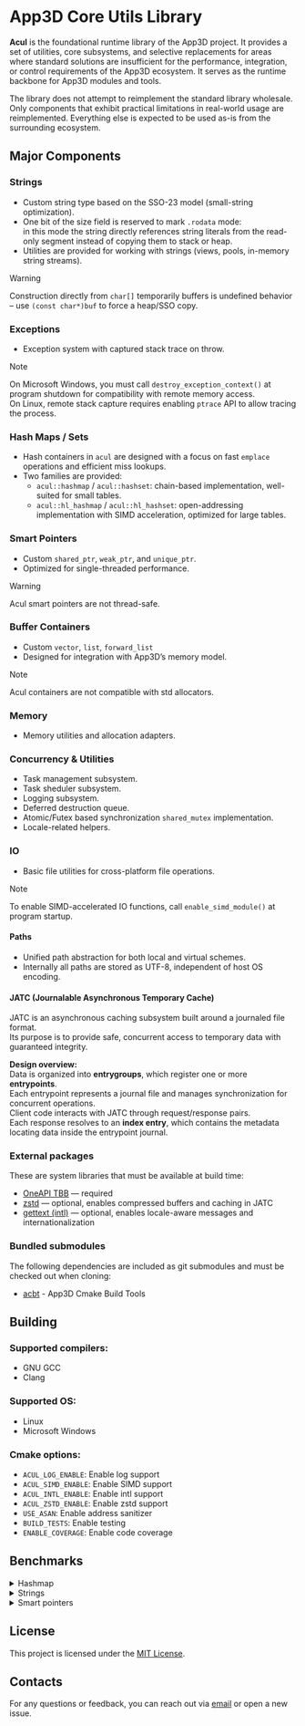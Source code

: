 # App3D Core Utils Library

**Acul** is the foundational runtime library of the App3D project.
It provides a set of utilities, core subsystems, and selective replacements for areas where standard solutions are insufficient for the performance, integration, or control requirements of the App3D ecosystem.
It serves as the runtime backbone for App3D modules and tools.

The library does not attempt to reimplement the standard library wholesale.
Only components that exhibit practical limitations in real-world usage are reimplemented.
Everything else is expected to be used as-is from the surrounding ecosystem.

## Major Components

### Strings
- Custom string type based on the SSO-23 model (small-string optimization).  
- One bit of the size field is reserved to mark `.rodata` mode:  
  in this mode the string directly references string literals from the read-only segment instead of copying them to stack or heap.  
- Utilities are provided for working with strings (views, pools, in-memory string streams).

> [!WARNING]
> Construction directly from `char[]` temporarily buffers is undefined behavior – use `(const char*)buf` to force a heap/SSO copy.

### Exceptions
- Exception system with captured stack trace on throw.

> [!NOTE]
> On Microsoft Windows, you must call `destroy_exception_context()` at program shutdown for compatibility with remote memory access.  
> On Linux, remote stack capture requires enabling `ptrace` API to allow tracing the process.

### Hash Maps / Sets
- Hash containers in `acul` are designed with a focus on fast `emplace` operations and efficient miss lookups.
- Two families are provided:
  - `acul::hashmap` / `acul::hashset`: chain-based implementation, well-suited for small tables.  
  - `acul::hl_hashmap` / `acul::hl_hashset`: open-addressing implementation with SIMD acceleration, optimized for large tables.

### Smart Pointers
- Custom `shared_ptr`, `weak_ptr`, and `unique_ptr`.  
- Optimized for single-threaded performance.

> [!WARNING]
> Acul smart pointers are not thread-safe.

### Buffer Containers
- Custom `vector`, `list`, `forward_list`  
- Designed for integration with App3D’s memory model.

> [!NOTE]
> Acul containers are not compatible with std allocators.

### Memory
- Memory utilities and allocation adapters.

### Concurrency & Utilities
- Task management subsystem.
- Task sheduler subsystem.
- Logging subsystem.
- Deferred destruction queue.
- Atomic/Futex based synchronization `shared_mutex` implementation.
- Locale-related helpers.

### IO
- Basic file utilities for cross-platform file operations.  

> [!NOTE]
> To enable SIMD-accelerated IO functions, call `enable_simd_module()` at program startup.

#### Paths
- Unified path abstraction for both local and virtual schemes.  
- Internally all paths are stored as UTF-8, independent of host OS encoding.

#### JATC (Journalable Asynchronous Temporary Cache)
JATC is an asynchronous caching subsystem built around a journaled file format.  
Its purpose is to provide safe, concurrent access to temporary data with guaranteed integrity.  

**Design overview:**\
Data is organized into **entrygroups**, which register one or more **entrypoints**.  
Each entrypoint represents a journal file and manages synchronization for concurrent operations.  
Client code interacts with JATC through request/response pairs.  
Each response resolves to an **index entry**, which contains the metadata locating data inside the entrypoint journal.

### External packages
These are system libraries that must be available at build time:

- [OneAPI TBB](https://github.com/oneapi-src/oneTBB) — required
- [zstd](https://github.com/facebook/zstd) — optional, enables compressed buffers and caching in JATC
- [gettext (intl)](https://www.gnu.org/software/gettext/) — optional, enables locale-aware messages and internationalization

### Bundled submodules
The following dependencies are included as git submodules and must be checked out when cloning:

- [acbt](https://git.homedatasrv.ru/app3d/acbt) - App3D Cmake Build Tools

## Building

### Supported compilers:
- GNU GCC
- Clang

### Supported OS:
- Linux
- Microsoft Windows

### Cmake options:
- `ACUL_LOG_ENABLE`: Enable log support
- `ACUL_SIMD_ENABLE`: Enable SIMD support
- `ACUL_INTL_ENABLE`: Enable intl support
- `ACUL_ZSTD_ENABLE`: Enable zstd support
- `USE_ASAN`: Enable address sanitizer
- `BUILD_TESTS`: Enable testing
- `ENABLE_COVERAGE`: Enable code coverage

## Benchmarks
<details>
<summary>Hashmap</summary>

<details>
<summary>Insert</summary>

## Insert — uint64_t (1000)

| Hashmap             | bw_gib_s | cps_avg  | cps_max  | cps_min  |
|---------------------|----------|----------|----------|----------|
| acul::hashmap       | 2.94646  | 263.644M | 277.666M | 248.906M |
| acul::hl_hashmap    | 1.92429  | 172.183M | 175.886M | 166.080M |
| emhash5             | 1.33734  | 119.663M | 123.837M | 114.488M |
| emhash7             | 1.54249  | 138.020M | 141.014M | 135.634M |
| absl::flat_hash_map | 1.07026  | 95.7653M | 99.1258M | 91.5078M |
| llvm::DenseMap      | 1.31555  | 117.713M | 121.598M | 110.421M |
| std::unordered_map  | 0.43690  | 39.0931M | 40.0286M | 37.8366M |


## Insert — uint64_t (1,000,000)

| Hashmap             | bw_gib_s | cps_avg  | cps_max  | cps_min  |
|---------------------|----------|----------|----------|----------|
| acul::hashmap       | 0.343693 | 30.7532M | 32.4665M | 28.9412M |
| acul::hl_hashmap    | 0.576819 | 51.6128M | 53.241M  | 47.7161M |
| emhash5             | 0.339040 | 30.3368M | 31.0223M | 29.4363M |
| emhash7             | 0.405489 | 36.2826M | 38.2325M | 34.0677M |
| absl::flat_hash_map | 0.452130 | 40.4559M | 41.2923M | 39.3651M |
| llvm::DenseMap      | 0.242297 | 21.6804M | 22.0758M | 21.3965M |
| std::unordered_map  | 0.047743 | 4.272M   | 4.45734M | 4.11847M |

---

## Insert — Vec3f (1000)

| Hashmap             | bw_gib_s | cps_avg  | cps_max  | cps_min  |
|---------------------|----------|----------|----------|----------|
| acul::hashmap       | 0.195229 | 13.1016M | 13.4878M | 11.990M  |
| acul::hl_hashmap    | 1.79292  | 120.321M | 124.084M | 112.476M |
| emhash5             | 0.082887 | 5.56246M | 5.83773M | 5.25495M |
| emhash7             | 0.093074 | 6.24614M | 6.411M   | 6.01508M |
| absl::flat_hash_map | 0.939135 | 63.0243M | 64.7377M | 60.5535M |
| llvm::DenseMap      | 0.035392 | 2.3751M  | 2.44986M | 2.31168M |
| std::unordered_map  | 0.417821 | 28.0395M | 28.9776M | 26.7587M |

## Insert — Vec3f (1,000,000)

| Hashmap             | bw_gib_s | cps_avg  | cps_max  | cps_min  |
|---------------------|----------|----------|----------|----------|
| acul::hashmap       | 0.196161 | 13.1642M | 13.4137M | 12.8226M |
| acul::hl_hashmap    | 0.587755 | 39.4436M | 41.6542M | 38.0788M |
| emhash5             | 0.187300 | 12.5695M | 12.8546M | 11.9167M |
| emhash7             | 0.228832 | 15.3566M | 16.0243M | 14.4343M |
| absl::flat_hash_map | 0.483233 | 32.4292M | 33.7741M | 31.1822M |
| llvm::DenseMap      | 0.152944 | 10.2639M | 10.4822M | 9.48688M |
| std::unordered_map  | 0.042344 | 2.84163M | 2.85236M | 2.83098M |

---

## Insert — string (1000)

| Hashmap             | bw_gib_s | cps_avg  | cps_max  | cps_min  |
|---------------------|----------|----------|----------|----------|
| acul::hashmap       | 0.838758 | 45.0305M | 46.6957M | 43.7994M |
| acul::hl_hashmap    | 1.00839  | 54.1374M | 55.0377M | 52.2687M |
| emhash5             | 0.648140 | 34.7968M | 36.0312M | 32.6773M |
| emhash7             | 0.739815 | 39.7185M | 41.6289M | 37.6662M |
| absl::flat_hash_map | 0.763108 | 40.969M  | 43.2287M | 38.4338M |
| llvm::DenseMap      | 0.365495 | 19.6224M | 20.5715M | 18.6592M |
| std::unordered_map  | 0.440757 | 23.663M  | 24.7574M | 22.0749M |

## Insert — string (1,000,000)

| Hashmap             | bw_gib_s | cps_avg  | cps_max  | cps_min  |
|---------------------|----------|----------|----------|----------|
| acul::hashmap       | 0.143539 | 7.7062M  | 7.98828M | 7.50737M |
| acul::hl_hashmap    | 0.315190 | 16.9216M | 17.6727M | 16.4135M |
| emhash5             | 0.149963 | 8.05109M | 8.17995M | 7.94236M |
| emhash7             | 0.171496 | 9.20712M | 9.51238M | 8.79068M |
| absl::flat_hash_map | 0.276972 | 14.8698M | 14.9895M | 14.6368M |
| llvm::DenseMap      | 0.117099 | 6.28668M | 6.53355M | 6.00563M |
| std::unordered_map  | 0.040382 | 2.16802M | 2.24583M | 2.09541M |

---
</details>
<details>
<summary>Find</summary>

## Find — uint64_t (1000, hit)

| Hashmap             | bw_gib_s | cps_avg  | cps_max  | cps_min  |
|---------------------|----------|----------|----------|----------|
| acul::hashmap       | 12.5911  | 1.68995G | 1.71221G | 1.65502G |
| acul::hl_hashmap    | 6.62438  | 889.109M | 901.401M | 863.737M |
| emhash5             | 11.1025  | 1.49015G | 1.52325G | 1.45851G |
| emhash7             | 9.17184  | 1.23102G | 1.25339G | 1.21546G |
| absl::flat_hash_map | 4.83677  | 649.180M | 652.459M | 645.784M |
| llvm::DenseMap      | 9.18477  | 1.23276G | 1.24920G | 1.20536G |
| std::unordered_map  | 7.53655  | 1.01154G | 1.02939G | 989.658M |

## Find — uint64_t (1000, miss)

| Hashmap             | bw_gib_s | cps_avg  | cps_max  | cps_min  |
|---------------------|----------|----------|----------|----------|
| acul::hashmap       | 10.9216  | 1.46588G | 1.50236G | 1.42471G |
| acul::hl_hashmap    | 3.48016  | 467.099M | 474.403M | 460.015M |
| emhash5             | 10.6083  | 1.42383G | 1.45657G | 1.39606G |
| emhash7             | 8.11686  | 1.08943G | 1.10968G | 1.05610G |
| absl::flat_hash_map | 5.41310  | 726.535M | 744.020M | 715.372M |
| llvm::DenseMap      | 4.06431  | 545.502M | 559.407M | 534.731M |
| std::unordered_map  | 2.85736  | 383.508M | 389.855M | 373.857M |

## Find — uint64_t (1,000,000, hit)

| Hashmap             | bw_gib_s | cps_avg  | cps_max  | cps_min  |
|---------------------|----------|----------|----------|----------|
| acul::hashmap       | 1.00087  | 134.334M | 142.424M | 123.551M |
| acul::hl_hashmap    | 0.644642 | 86.5224M | 91.2183M | 81.8194M |
| emhash5             | 1.27921  | 171.693M | 179.076M | 158.972M |
| emhash7             | 1.17759  | 158.054M | 168.788M | 149.946M |
| absl::flat_hash_map | 0.565126 | 75.850M  | 76.9681M | 74.3296M |
| llvm::DenseMap      | 0.576483 | 77.3743M | 82.2843M | 74.4492M |
| std::unordered_map  | 0.364425 | 48.9122M | 54.4363M | 43.926M  |

## Find — uint64_t (1,000,000, miss)

| Hashmap             | bw_gib_s | cps_avg  | cps_max  | cps_min  |
|---------------------|----------|----------|----------|----------|
| acul::hashmap       | 0.945105 | 126.850M | 135.264M | 115.908M |
| acul::hl_hashmap    | 2.02735  | 272.107M | 279.761M | 258.103M |
| emhash5             | 1.17645  | 157.900M | 174.292M | 149.044M |
| emhash7             | 1.02735  | 137.888M | 145.344M | 129.883M |
| absl::flat_hash_map | 1.24731  | 167.411M | 172.084M | 160.212M |
| llvm::DenseMap      | 0.349273 | 46.8786M | 48.2111M | 45.1401M |
| std::unordered_map  | 0.194280 | 26.0758M | 27.0187M | 24.0109M |

---

## Find — Vec3f (1000, hit)

| Hashmap             | bw_gib_s | cps_avg  | cps_max  | cps_min  |
|---------------------|----------|----------|----------|----------|
| acul::hashmap       | 0.171985 | 15.389M  | 15.9047M | 14.9843M |
| acul::hl_hashmap    | 1.95442  | 174.878M | 179.957M | 167.683M |
| emhash5             | 0.106111 | 9.49466M | 9.98088M | 9.20181M |
| emhash7             | 0.128196 | 11.4707M | 11.7479M | 11.214M  |
| absl::flat_hash_map | 2.25025  | 201.349M | 204.363M | 198.589M |
| llvm::DenseMap      | 0.226538 | 20.2703M | 20.46M   | 19.9775M |
| std::unordered_map  | 1.89947  | 169.961M | 172.542M | 166.020M |

## Find — Vec3f (1000, miss)

| Hashmap             | bw_gib_s | cps_avg  | cps_max  | cps_min  |
|---------------------|----------|----------|----------|----------|
| acul::hashmap       | 0.090040 | 8.05665M | 8.27446M | 7.73294M |
| acul::hl_hashmap    | 2.31809  | 207.420M | 212.883M | 202.126M |
| emhash5             | 0.057740 | 5.16649M | 5.33166M | 4.98813M |
| emhash7             | 0.068186 | 6.10114M | 6.27717M | 5.91675M |
| absl::flat_hash_map | 2.68678  | 240.409M | 246.244M | 235.382M |
| llvm::DenseMap      | 0.113799 | 10.1826M | 10.2435M | 9.97735M |
| std::unordered_map  | 1.95935  | 175.320M | 177.842M | 171.410M |

## Find — Vec3f (1,000,000, hit)

| Hashmap             | bw_gib_s | cps_avg  | cps_max  | cps_min  |
|---------------------|----------|----------|----------|----------|
| acul::hashmap       | 0.387484 | 34.6715M | 36.343M  | 33.3249M |
| acul::hl_hashmap    | 0.374499 | 33.5096M | 35.3144M | 31.6508M |
| emhash5             | 0.414750 | 37.1112M | 38.4369M | 35.764M  |
| emhash7             | 0.402130 | 35.982M  | 38.3155M | 33.6129M |
| absl::flat_hash_map | 0.410638 | 36.7433M | 37.7827M | 35.0378M |
| llvm::DenseMap      | 0.331850 | 29.6935M | 30.6466M | 27.6626M |
| std::unordered_map  | 0.147668 | 13.2131M | 13.6101M | 12.9506M |

## Find — Vec3f (1,000,000, miss)

| Hashmap             | bw_gib_s | cps_avg  | cps_max  | cps_min  |
|---------------------|----------|----------|----------|----------|
| acul::hashmap       | 0.430985 | 38.5639M | 40.5238M | 36.360M  |
| acul::hl_hashmap    | 1.52771  | 136.698M | 145.250M | 128.128M |
| emhash5             | 0.375224 | 33.5745M | 35.1203M | 32.158M  |
| emhash7             | 0.416812 | 37.2957M | 38.299M  | 36.2183M |
| absl::flat_hash_map | 1.04106  | 93.1529M | 96.9265M | 87.9636M |
| llvm::DenseMap      | 0.232838 | 20.834M  | 21.7135M | 19.4907M |
| std::unordered_map  | 0.100518 | 8.99421M | 9.50735M | 8.33036M |

---

## Find — string (1000, hit)

| Hashmap             | bw_gib_s | cps_avg  | cps_max  | cps_min  |
|---------------------|----------|----------|----------|----------|
| acul::hashmap       | 1.13576  | 76.2193M | 77.8665M | 72.3386M |
| acul::hl_hashmap    | 0.847846 | 56.898M  | 66.8375M | 36.719M  |
| emhash5             | 0.960348 | 64.4479M | 83.0579M | 46.8189M |
| emhash7             | 0.953039 | 63.9574M | 70.405M  | 56.4983M |
| absl::flat_hash_map | 1.09509  | 73.490M  | 75.397M  | 71.3716M |
| llvm::DenseMap      | 1.01780  | 68.3033M | 69.7565M | 66.6861M |
| std::unordered_map  | 0.866838 | 58.1725M | 59.218M  | 57.4211M |

## Find — string (1000, miss)

| Hashmap             | bw_gib_s | cps_avg  | cps_max  | cps_min  |
|---------------------|----------|----------|----------|----------|
| acul::hashmap       | 2.27574  | 152.723M | 157.386M | 142.096M |
| acul::hl_hashmap    | 1.80512  | 121.140M | 142.458M | 109.037M |
| emhash5             | 1.62830  | 109.273M | 120.377M | 92.986M  |
| emhash7             | 2.29587  | 154.073M | 168.833M | 121.402M |
| absl::flat_hash_map | 2.42610  | 162.813M | 166.633M | 157.983M |
| llvm::DenseMap      | 1.01854  | 68.3534M | 70.053M  | 66.4477M |
| std::unordered_map  | 1.55302  | 104.222M | 109.227M | 100.026M |

## Find — string (1,000,000, hit)

| Hashmap             | bw_gib_s | cps_avg  | cps_max  | cps_min  |
|---------------------|----------|----------|----------|----------|
| acul::hashmap       | 0.182832 | 12.2696M | 12.4732M | 12.023M  |
| acul::hl_hashmap    | 0.203311 | 13.644M  | 13.9769M | 13.2483M |
| emhash5             | 0.198450 | 13.3178M | 14.1071M | 12.1108M |
| emhash7             | 0.189894 | 12.7436M | 13.2491M | 12.3515M |
| absl::flat_hash_map | 0.186696 | 12.529M  | 13.0208M | 12.2448M |
| llvm::DenseMap      | 0.216106 | 14.5026M | 15.0082M | 13.9342M |
| std::unordered_map  | 0.080572 | 5.40713M | 5.75022M | 4.96095M |

## Find — string (1,000,000, miss)

| Hashmap             | bw_gib_s | cps_avg  | cps_max  | cps_min  |
|---------------------|----------|----------|----------|----------|
| acul::hashmap       | 0.314863 | 21.1301M | 22.8659M | 16.5495M |
| acul::hl_hashmap    | 1.10761  | 74.3304M | 88.8837M | 67.1685M |
| emhash5             | 0.255933 | 17.1754M | 18.1494M | 16.1298M |
| emhash7             | 0.401819 | 26.9656M | 28.6228M | 24.9891M |
| absl::flat_hash_map | 0.780933 | 52.4075M | 57.142M  | 47.2008M |
| llvm::DenseMap      | 0.177993 | 11.9449M | 12.3187M | 11.3449M |
| std::unordered_map  | 0.111028 | 7.45098M | 7.89688M | 7.17646M |

</details>

<details>
<summary>Erase</summary>

## Erase Half — uint64_t (1000)

| Hashmap             | bw_gib_s | cps_avg  | cps_max  | cps_min  |
|---------------------|----------|----------|----------|----------|
| acul::hashmap       | 8.93403  | 1.19911G | 1.21570G | 1.17875G |
| acul::hl_hashmap    | 3.53921  | 475.025M | 478.018M | 469.827M |
| emhash5             | 7.59986  | 1.02004G | 1.03859G | 1.00666G |
| emhash7             | 5.71407  | 766.929M | 786.488M | 727.032M |
| absl::flat_hash_map | 1.68743  | 226.483M | 234.158M | 211.653M |
| llvm::DenseMap      | 4.93010  | 661.707M | 667.039M | 646.517M |
| std::unordered_map  | 0.565683 | 75.9247M | 77.3508M | 73.8087M |

## Erase Half — uint64_t (1,000,000)

| Hashmap             | bw_gib_s | cps_avg  | cps_max  | cps_min  |
|---------------------|----------|----------|----------|----------|
| acul::hashmap       | 2.32624  | 312.223M | 318.967M | 305.259M |
| acul::hl_hashmap    | 0.444151 | 59.613M  | 62.3607M | 57.2212M |
| emhash5             | 2.89555  | 388.634M | 407.696M | 348.314M |
| emhash7             | 2.63583  | 353.776M | 372.532M | 311.012M |
| absl::flat_hash_map | 0.256263 | 34.3951M | 37.2500M | 32.5980M |
| llvm::DenseMap      | 0.561720 | 75.3927M | 77.8390M | 72.9069M |
| std::unordered_map  | 0.425421 | 57.099M  | 59.0301M | 53.5284M |

## Insert After Erase — uint64_t (1000)

| Hashmap             | bw_gib_s | cps_avg  | cps_max  | cps_min  |
|---------------------|----------|----------|----------|----------|
| acul::hashmap       | 3.36425  | 301.028M | 304.972M | 297.094M |
| acul::hl_hashmap    | 2.11484  | 189.232M | 193.444M | 185.468M |
| emhash5             | 4.48939  | 401.703M | 408.007M | 395.438M |
| emhash7             | 3.47400  | 310.848M | 317.507M | 297.442M |
| absl::flat_hash_map | 3.13967  | 280.933M | 284.706M | 274.646M |
| llvm::DenseMap      | 3.14694  | 281.583M | 283.706M | 279.833M |
| std::unordered_map  | 0.488841 | 43.7408M | 44.2249M | 43.0573M |

## Insert After Erase — uint64_t (1,000,000)

| Hashmap             | bw_gib_s | cps_avg  | cps_max  | cps_min  |
|---------------------|----------|----------|----------|----------|
| acul::hashmap       | 0.490503 | 43.8895M | 45.5478M | 41.8909M |
| acul::hl_hashmap    | 0.728408 | 65.1769M | 67.9737M | 63.4141M |
| emhash5             | 0.445862 | 39.8951M | 43.0712M | 33.7360M |
| emhash7             | 0.753985 | 67.4654M | 71.3366M | 59.8050M |
| absl::flat_hash_map | 0.672781 | 60.1994M | 65.9921M | 53.2326M |
| llvm::DenseMap      | 0.262629 | 23.4997M | 25.4499M | 22.1918M |
| std::unordered_map  | 0.092887 | 8.3114M  | 9.03179M | 7.59683M |

---

## Erase Half — Vec3f (1000)

| Hashmap             | bw_gib_s | cps_avg  | cps_max  | cps_min  |
|---------------------|----------|----------|----------|----------|
| acul::hashmap       | 0.296671 | 26.5457M | 27.1631M | 25.8585M |
| acul::hl_hashmap    | 0.603326 | 53.9847M | 55.6416M | 51.2297M |
| emhash5             | 0.159226 | 14.2473M | 14.7817M | 13.6614M |
| emhash7             | 0.184020 | 16.4658M | 16.9996M | 15.7711M |
| absl::flat_hash_map | 1.39514  | 124.835M | 127.734M | 120.395M |
| llvm::DenseMap      | 0.209791 | 18.7718M | 18.9319M | 18.4311M |
| std::unordered_map  | 0.462846 | 41.4148M | 43.4740M | 37.7660M |

## Erase Half — Vec3f (1,000,000)

| Hashmap             | bw_gib_s | cps_avg  | cps_max  | cps_min  |
|---------------------|----------|----------|----------|----------|
| acul::hashmap       | 0.402966 | 36.0568M | 38.0560M | 33.6532M |
| acul::hl_hashmap    | 0.181766 | 16.2642M | 17.5323M | 15.5002M |
| emhash5             | 0.390382 | 34.9308M | 35.6994M | 33.5959M |
| emhash7             | 0.344669 | 30.8405M | 31.9539M | 29.0560M |
| absl::flat_hash_map | 0.271784 | 24.3188M | 25.8303M | 23.0285M |
| llvm::DenseMap      | 0.374989 | 33.5534M | 36.0077M | 30.5208M |
| std::unordered_map  | 0.045116 | 4.03694M | 4.50932M | 3.61971M |

## Insert After Erase — Vec3f (1000)

| Hashmap             | bw_gib_s | cps_avg  | cps_max  | cps_min  |
|---------------------|----------|----------|----------|----------|
| acul::hashmap       | 0.156603 | 10.5094M | 11.0553M | 10.0246M |
| acul::hl_hashmap    | 2.16637  | 145.383M | 148.389M | 140.897M |
| emhash5             | 0.109599 | 7.35509M | 7.66216M | 6.93951M |
| emhash7             | 0.121816 | 8.17494M | 8.47309M | 7.67952M |
| absl::flat_hash_map | 1.35917  | 91.2122M | 91.9156M | 89.5397M |
| llvm::DenseMap      | 0.018658 | 1.25215M | 1.29136M | 1.22089M |
| std::unordered_map  | 0.502502 | 33.7224M | 36.3221M | 28.859M  |

## Insert After Erase — Vec3f (1,000,000)

| Hashmap             | bw_gib_s | cps_avg  | cps_max  | cps_min  |
|---------------------|----------|----------|----------|----------|
| acul::hashmap       | 0.410029 | 27.5166M | 28.9565M | 26.4580M |
| acul::hl_hashmap    | 0.875471 | 58.7519M | 62.2936M | 54.8792M |
| emhash5             | 0.344639 | 23.1283M | 24.4520M | 21.9330M |
| emhash7             | 0.445583 | 29.9026M | 31.8279M | 27.3456M |
| absl::flat_hash_map | 0.559015 | 37.5149M | 39.7102M | 35.3726M |
| llvm::DenseMap      | 0.144491 | 9.69660M | 10.6944M | 8.98414M |
| std::unordered_map  | 0.068740 | 4.61308M | 4.97939M | 3.97595M |

---

## Erase Half — string (1000)

| Hashmap             | bw_gib_s | cps_avg  | cps_max  | cps_min  |
|---------------------|----------|----------|----------|----------|
| acul::hashmap       | 1.01808  | 68.3221M | 69.7398M | 65.8549M |
| acul::hl_hashmap    | 0.820832 | 55.0851M | 56.1210M | 52.6491M |
| emhash5             | 1.04895  | 70.3941M | 71.4536M | 69.2776M |
| emhash7             | 0.976294 | 65.5180M | 66.6616M | 64.4395M |
| absl::flat_hash_map | 0.939424 | 63.0437M | 64.1031M | 61.8980M |
| llvm::DenseMap      | 0.910164 | 61.0800M | 61.7233M | 60.0393M |
| std::unordered_map  | 0.413292 | 27.7356M | 28.1040M | 27.3404M |

## Erase Half — string (1,000,000)

| Hashmap             | bw_gib_s | cps_avg  | cps_max  | cps_min  |
|---------------------|----------|----------|----------|----------|
| acul::hashmap       | 0.176480 | 11.8433M | 12.0920M | 11.2501M |
| acul::hl_hashmap    | 0.141808 | 9.51659M | 9.83885M | 9.31595M |
| emhash5             | 0.216573 | 14.5340M | 15.0134M | 13.9885M |
| emhash7             | 0.211181 | 14.1721M | 14.9002M | 13.5825M |
| absl::flat_hash_map | 0.176986 | 11.8774M | 12.4839M | 11.5664M |
| llvm::DenseMap      | 0.193595 | 12.9919M | 13.9689M | 12.4741M |
| std::unordered_map  | 0.043874 | 2.94430M | 3.18115M | 2.74716M |

## Insert After Erase — string (1000)

| Hashmap             | bw_gib_s | cps_avg  | cps_max  | cps_min  |
|---------------------|----------|----------|----------|----------|
| acul::hashmap       | 1.70394  | 91.4797M | 93.2526M | 88.8589M |
| acul::hl_hashmap    | 1.92981  | 103.606M | 105.618M | 100.614M |
| emhash5             | 1.66536  | 89.4085M | 91.4017M | 87.9188M |
| emhash7             | 1.79464  | 96.3489M | 98.6043M | 92.5469M |
| absl::flat_hash_map | 1.52263  | 81.7458M | 82.6812M | 80.3752M |
| llvm::DenseMap      | 0.598877 | 32.1520M | 33.0258M | 31.3292M |
| std::unordered_map  | 0.598000 | 32.1049M | 32.6441M | 31.7609M |

## Insert After Erase — string (1,000,000)

| Hashmap             | bw_gib_s | cps_avg  | cps_max  | cps_min  |
|---------------------|----------|----------|----------|----------|
| acul::hashmap       | 0.352805 | 18.9411M | 19.5668M | 17.1480M |
| acul::hl_hashmap    | 0.649654 | 34.8780M | 36.0803M | 33.4353M |
| emhash5             | 0.307416 | 16.5043M | 16.9736M | 16.1583M |
| emhash7             | 0.405493 | 21.7697M | 22.5120M | 20.8813M |
| absl::flat_hash_map | 0.340495 | 18.2802M | 18.7296M | 17.1687M |
| llvm::DenseMap      | 0.149857 | 8.04539M | 8.28528M | 7.76880M |
| std::unordered_map  | 0.056299 | 3.02255M | 3.09709M | 2.94148M |


</details>

<details>
<summary>Iterate</summary>

# Benchmarks — Iterate

## Iterate — uint64_t (1000)

| Hashmap             | bw_gib_s | cps_avg  | cps_max  | cps_min  |
|---------------------|----------|----------|----------|----------|
| acul::hashmap       | 9.29801  | 831.972M | 858.478M | 763.137M |
| acul::hl_hashmap    | 9.63520  | 862.143M | 993.769M | 701.796M |
| emhash5             | 13.7355  | 1.22904G | 1.24136G | 1.21586G |
| emhash7             | 11.3727  | 1.01761G | 1.04300G | 1.00443G |
| absl::flat_hash_map | 2.45518  | 219.685M | 223.843M | 210.435M |
| llvm::DenseMap      | 9.12567  | 816.551M | 830.813M | 802.694M |
| std::unordered_map  | 4.47959  | 400.827M | 406.919M | 396.066M |

## Iterate — uint64_t (1,000,000)

| Hashmap             | bw_gib_s | cps_avg  | cps_max  | cps_min  |
|---------------------|----------|----------|----------|----------|
| acul::hashmap       | 5.52692  | 494.540M | 587.134M | 409.694M |
| acul::hl_hashmap    | 4.92272  | 440.478M | 447.209M | 428.075M |
| emhash5             | 6.63045  | 593.283M | 606.548M | 574.770M |
| emhash7             | 8.02296  | 717.883M | 763.676M | 676.548M |
| absl::flat_hash_map | 2.30410  | 206.167M | 217.874M | 195.470M |
| llvm::DenseMap      | 1.51069  | 135.174M | 138.537M | 128.523M |
| std::unordered_map  | 0.218948 | 19.5911M | 21.1293M | 17.5043M |

---

## Iterate — Vec3f (1000)

| Hashmap             | bw_gib_s | cps_avg  | cps_max  | cps_min  |
|---------------------|----------|----------|----------|----------|
| acul::hashmap       | 5.08306  | 341.119M | 347.341M | 336.287M |
| acul::hl_hashmap    | 4.92952  | 330.814M | 342.945M | 320.376M |
| emhash5             | 5.93988  | 398.618M | 407.899M | 382.972M |
| emhash7             | 6.24444  | 419.057M | 423.401M | 414.613M |
| absl::flat_hash_map | 2.89211  | 194.086M | 200.675M | 190.145M |
| llvm::DenseMap      | 3.33345  | 223.704M | 235.496M | 195.153M |
| std::unordered_map  | 5.53936  | 371.740M | 376.559M | 367.322M |

## Iterate — Vec3f (1,000,000)

| Hashmap             | bw_gib_s | cps_avg  | cps_max  | cps_min  |
|---------------------|----------|----------|----------|----------|
| acul::hashmap       | 1.62626  | 109.136M | 112.054M | 105.846M |
| acul::hl_hashmap    | 4.10561  | 275.523M | 283.030M | 270.601M |
| emhash5             | 1.73220  | 116.246M | 119.692M | 111.276M |
| emhash7             | 3.51388  | 235.812M | 244.501M | 227.532M |
| absl::flat_hash_map | 2.58834  | 173.701M | 177.582M | 169.091M |
| llvm::DenseMap      | 1.41618  | 95.0385M | 96.9701M | 92.3917M |
| std::unordered_map  | 0.174838 | 11.7332M | 12.3543M | 11.2887M |

---

## Iterate — string (1000)

| Hashmap             | bw_gib_s | cps_avg  | cps_max  | cps_min  |
|---------------------|----------|----------|----------|----------|
| acul::hashmap       | 5.06590  | 271.973M | 278.129M | 265.313M |
| acul::hl_hashmap    | 5.39955  | 289.886M | 292.947M | 288.033M |
| emhash5             | 5.51887  | 296.292M | 297.937M | 292.965M |
| emhash7             | 6.07441  | 326.117M | 329.708M | 323.980M |
| absl::flat_hash_map | 3.04588  | 163.524M | 164.580M | 161.505M |
| llvm::DenseMap      | 1.90632  | 102.345M | 107.320M | 97.9285M |
| std::unordered_map  | 6.08351  | 326.606M | 329.296M | 323.970M |

## Iterate — string (1,000,000)

| Hashmap             | bw_gib_s | cps_avg  | cps_max  | cps_min  |
|---------------------|----------|----------|----------|----------|
| acul::hashmap       | 1.76515  | 94.7655M | 97.1510M | 92.5181M |
| acul::hl_hashmap    | 2.94966  | 158.358M | 164.427M | 150.003M |
| emhash5             | 1.68022  | 90.2061M | 92.3322M | 88.5058M |
| emhash7             | 2.95758  | 158.784M | 162.631M | 155.076M |
| absl::flat_hash_map | 2.35850  | 126.621M | 131.625M | 121.184M |
| llvm::DenseMap      | 1.34914  | 72.4313M | 75.4745M | 67.8179M |
| std::unordered_map  | 0.195123 | 10.4756M | 11.1243M | 9.34530M |

</details>
</details>

<details>
<summary>Strings</summary>

| Benchmark             | bw_mib_s / GiB | cps_avg  | cps_max  | cps_min  |
|-----------------------|----------------|----------|----------|----------|
| string_construct_acul | 30.546 Gi      | 2.98167G | 3.0625G  | 2.93281G |
| string_construct_std  | 23.513 Gi      | 2.29516G | 2.34601G | 2.26061G |
| string_append_acul    | 88.677 Mi      | 5.81156M | 6.10836M | 5.43557M |
| string_append_std     | 63.459 Mi      | 4.15883M | 4.32999M | 3.81641M |
| string_find_acul      | 20.163 Gi      | 21.1419M | 21.8026M | 19.7316M |
| string_find_std       | 6.268 Gi       | 6.57268M | 6.8921M  | 6.24759M |
| to_string_u64_acul    | 524.36 Mi      | 68.7289M | 70.1918M | 67.1403M |
| to_string_u64_std     | 778.508 Mi     | 102.041M | 103.336M | 99.2533M |
| stoull_acul           | 2.900 Gi       | 259.486M | 264.768M | 246.967M |
| stoull_std            | 338.466 Mi     | 29.5756M | 30.4536M | 28.6436M |
| sstream_write_acul    | 1.369 Gi       | 22.9704M | 23.6288M | 22.4124M |
| sstream_write_std     | 30.041 Mi      | 492.188k | 492.188k | 492.188k |
| path_join_acul        | 51.805 Mi      | 848.775k | 851.112k | 846.452k |
| path_join_std         | 38.195 Mi      | 625.779k | 633.032k | 618.689k |
| path_decompose_acul   | 145.611 Mi     | 2.3857M  | 2.48344M | 2.31741M |
| path_decompose_std    | 139.709 Mi     | 2.28899M | 2.37451M | 2.19327M |


</details>

<details>

<summary>Smart pointers</summary>

## uint64_t (trivial)

| Benchmark      | Impl             | bw        | cps_avg  | cps_max  | cps_min  |
|----------------|------------------|-----------|----------|----------|----------|
| make_reset     | acul::shared_ptr | 817.367Mi | 107.134M | 111.024M | 103.469M |
|                | std::shared_ptr  | 263.834Mi | 34.581M  | 35.833M  | 32.132M  |
| copy           | acul::shared_ptr | 859.701Mi | 112.683M | 115.088M | 110.476M |
|                | std::shared_ptr  | 265.413Mi | 34.788M  | 36.365M  | 33.284M  |
| move           | acul::shared_ptr | 765.242Mi | 100.302M | 103.017M | 96.198M  |
|                | std::shared_ptr  | 222.171Mi | 29.120M  | 33.790M  | 25.279M  |
| weak_lock_hit  | acul::weak_ptr   | 7.41498Gi | 995.222M | 1.02566G | 955.827M |
|                | std::weak_ptr    | 791.145Mi | 103.697M | 105.165M | 102.097M |
| weak_lock_miss | acul::weak_ptr   | 12.4589Gi | 1.6722G  | 1.778G   | 1.393G   |
|                | std::weak_ptr    | 4.72483Gi | 634.156M | 641.088M | 628.221M |
| deref          | acul::shared_ptr | 27.069Gi  | 3.6331G  | 3.7849G  | 3.4266G  |
|                | std::shared_ptr  | 24.9896Gi | 3.3540G  | 3.4795G  | 3.1709G  |

## NonTriv (non-trivial)

| Benchmark      | Impl             | bw        | cps_avg  | cps_max  | cps_min  |
|----------------|------------------|-----------|----------|----------|----------|
| make_reset     | acul::shared_ptr | 3.00959Gi | 100.985M | 103.833M | 90.766M  |
|                | std::shared_ptr  | 1.05017Gi | 35.238M  | 35.882M  | 34.051M  |
| copy           | acul::shared_ptr | 3.10594Gi | 104.218M | 106.753M | 99.687M  |
|                | std::shared_ptr  | 1.06152Gi | 35.619M  | 36.426M  | 33.789M  |
| move           | acul::shared_ptr | 2.67018Gi | 89.596M  | 92.914M  | 86.628M  |
|                | std::shared_ptr  | 994.88Mi  | 32.600M  | 33.387M  | 31.908M  |
| weak_lock_hit  | acul::weak_ptr   | 26.7828Gi | 898.681M | 939.974M | 870.236M |
|                | std::weak_ptr    | 3.21253Gi | 107.795M | 110.760M | 104.762M |
| weak_lock_miss | acul::weak_ptr   | 43.6595Gi | 1.4650G  | 1.472G   | 1.452G   |
|                | std::weak_ptr    | 19.4999Gi | 654.308M | 660.433M | 648.618M |
| deref          | acul::shared_ptr | 53.4278Gi | 1.7927G  | 1.8393G  | 1.727G   |
|                | std::shared_ptr  | 48.0888Gi | 1.6136G  | 1.6527G  | 1.549G   |


</details>

## License
This project is licensed under the [MIT License](LICENSE).

## Contacts
For any questions or feedback, you can reach out via [email](mailto:wusikijeronii@gmail.com) or open a new issue.